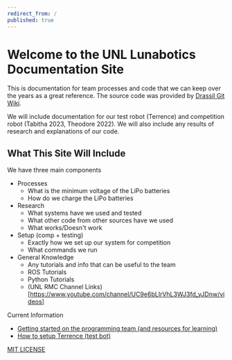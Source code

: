 ```yaml
---
redirect_from: /
published: true
---
```


# Welcome to the UNL Lunabotics Documentation Site

This is documentation for team processes and code that we can keep over the years as a great reference. The source code was provided by [Drassil Git Wiki](https://github.com/Drassil/git-wiki).

We will include documentation for our test robot (Terrence) and competition robot (Tabitha 2023, Theodore 2022). We will also include any results of research and explanations of our code.

## What This Site Will Include
We have three main components
* Processes
    * What is the minimum voltage of the LiPo batteries
    * How do we charge the LiPo batteries
* Research
    * What systems have we used and tested
    * What other code from other sources have we used
    * What works/Doesn't work
* Setup (comp + testing)
    * Exactly how we set up our system for competition
    * What commands we run
* General Knowledge
    * Any tutorials and info that can be useful to the team
    * ROS Tutorials
    * Python Tutorials
    * (UNL RMC Channel Links)[https://www.youtube.com/channel/UC9e6bLIrVhL3WJ3fd_yJDnw/videos]

Current Information
* [Getting started on the programming team (and resources for learning)](./getting_started.md)
* [How to setup Terrence (test bot)](./setup_terrence.md)

[MIT LICENSE](LICENSE)
